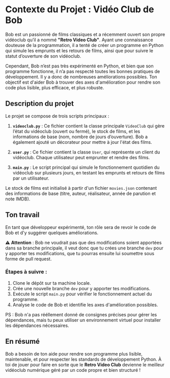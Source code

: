 # Contexte du Projet : Vidéo Club de Bob

Bob est un passionné de films classiques et a récemment ouvert son propre vidéoclub qu’il a nommé **"Retro Video Club"**. Ayant une connaissance douteuse de la programmation, il a tenté de créer un programme en Python qui simule les emprunts et les retours de films, ainsi que pour suivre le statut d’ouverture de son vidéoclub.

Cependant, Bob n’est pas très expérimenté en Python, et bien que son programme fonctionne, il n’a pas respecté toutes les bonnes pratiques de développement. Il y a donc de nombreuses améliorations possibles. Ton objectif est d'aider Bob à trouver des axes d'amélioration pour rendre son code plus lisible, plus efficace, et plus robuste.

## Description du projet

Le projet se compose de trois scripts principaux :

1. **`videoclub.py`** : Ce fichier contient la classe principale `VideoClub` qui gère l’état du vidéoclub (ouvert ou fermé), le stock de films, et les informations de base (nom, nombre de jours d’ouverture). Bob a également ajouté un décorateur pour mettre à jour l'état des films.

2. **`user.py`** : Ce fichier contient la classe `User`, qui représente un client du vidéoclub. Chaque utilisateur peut emprunter et rendre des films.

3. **`main.py`** : Le script principal qui simule le fonctionnement quotidien du vidéoclub sur plusieurs jours, en testant les emprunts et retours de films par un utilisateur.

Le stock de films est initialisé à partir d'un fichier `movies.json` contenant des informations de base (titre, auteur, réalisateur, année de parution et note IMDB).

## Ton travail

En tant que développeur expérimenté, ton rôle sera de revoir le code de Bob et d'y suggérer quelques améliorations.


⚠️ **Attention** :
Bob ne voudrait pas que des modifications soient apportées dans sa branche principale, il veut donc que tu crées une branche `dev` pour y apporter tes modifications, que tu pourras ensuite lui soumettre sous forme de pull request.

### Étapes à suivre :

1. Clone le dépôt sur ta machine locale.
2. Crée une nouvelle branche `dev` pour y apporter tes modifications.
3. Exécute le script `main.py` pour vérifier le fonctionnement actuel du programme.
4. Analyse le code de Bob et identifie les axes d'amélioration possibles.

PS : Bob n'a pas rééllement donné de consignes précises pour gérer les dépendances, mais tu peux utiliser un environnement virtuel pour installer les dépendances nécessaires.

## En résumé
Bob a besoin de ton aide pour rendre son programme plus lisible, maintenable, et pour respecter les standards de développement Python. À toi de jouer pour faire en sorte que le **Retro Video Club** devienne le meilleur vidéoclub numérique géré par un code propre et bien structuré !
